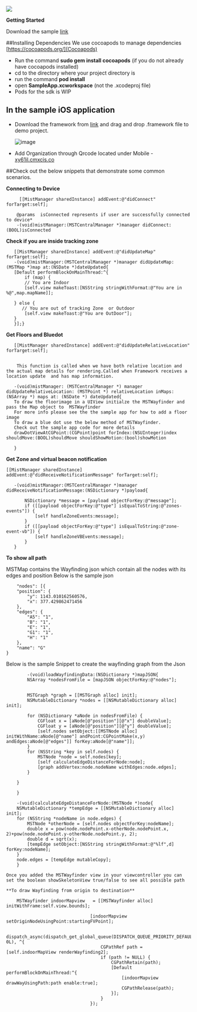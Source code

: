 ![](http://www.ciscolive.com/global/wp-content/uploads/cisco-logo-blue.png)


**Getting Started**

 Download the sample   [link]()
  
##Installing Dependencies
We use cocoapods to manage dependencies [https://cocoapods.org/](Cocoapods)

- Run the command **sudo gem install cocoapods** (if you do not already have cocoapods installed)
- cd to the directory where your project directory is
- run the command **pod install**
- open **SampleApp.xcworkspace** (not the .xcodeproj file)
-  Pods for the sdk is WIP
 
##  In the sample iOS application

- Download the framework from [link]() and 	drag and drop .framework  file to demo project.
	
	![image](http://gdurl.com/cwMA)
	     
- Add Organization through Qrcode  located under Mobile - [xy61il.cmxcis.co](https://xy61il.cmxcis.co)



##Check out the below snippets that demonstrate some  common scenarios.


**Connecting to Device**

```objc
     [[MistManager sharedInstance] addEvent:@"didConnect" forTarget:self];

	@params  isConnected represents if user are successfully connected to device*
	-(void)mistManager:(MSTCentralManager *)manager didConnect:(BOOL)isConnected  
```
**Check if you are inside tracking zone** 
	
 ```objc
    [[MistManager sharedInstance] addEvent:@"didUpdateMap" forTarget:self];
    -(void)mistManager:(MSTCentralManager *)manager didUpdateMap:(MSTMap *)map at:(NSDate *)dateUpdated{
    [Default performBlockOnMainThread:^{
        if (map) {
        // You are Indoor
        [self.view makeToast:[NSString stringWithFormat:@"You are in %@",map.mapName]];
  
    } else {
       // You are out of tracking Zone  or Outdoor
        [self.view makeToast:@"You are OutDoor"];
    }
    }];}
 ```

    

  **Get Floors  and Bluedot**
 
 ```objc
    [[MistManager sharedInstance] addEvent:@"didUpdateRelativeLocation" forTarget:self];   
    
    
	 This function is called when we have both relative location and the actual map details for rendering.Called when Framework receives a location update  and has map information.
 
 	-(void)mistManager: (MSTCentralManager *) manager didUpdateRelativeLocation: (MSTPoint *) relativeLocation inMaps: (NSArray *) maps at: (NSDate *) dateUpdated{
 	To draw the floorimage in a UIView initialze the MSTWayfinder and pass the Map object to  MSTWayfinder
	For more info please see the the sample app for how to add a floor image 
	To draw a blue dot use the below method of MSTWayfinder.
	Check out the sample app code for more details 
	drawDotViewAtCGPoint:(CGPoint)point forIndex:(NSUInteger)index shouldMove:(BOOL)shouldMove shouldShowMotion:(bool)showMotion
 	
	}
 ```
 
**Get Zone and virtual beacon notification**
 
 ```objc   
 [[MistManager sharedInstance] addEvent:@"didReceiveNotificationMessage" forTarget:self];   
    
    -(void)mistManager:(MSTCentralManager *)manager didReceiveNotificationMessage:(NSDictionary *)payload{

        NSDictionary *message = [payload objectForKey:@"message"];
        if ([[payload objectForKey:@"type"] isEqualToString:@"zones-events"]) {
            [self handleZoneEvents:message];
        }
        if ([[payload objectForKey:@"type"] isEqualToString:@"zone-event-vb"]) {
            [self handleZoneVBEvents:message];
        }
	}
 ```
 **To show all path**

MSTMap contains the Wayfinding json which contain all the  nodes with its edges and position 
Below is the sample json

		"nodes": [{
		"position": {
			"y": 1143.010162560576,
			"x": 377.429862471456
		},
		"edges": {
			"A5": "1",
			"B": "1",
			"E": "1",
			"G1": "1",
			"H": "1"
		},
		"name": "G"
	} 
	
	
Below is the sample Snippet to create the wayfinding graph from the Json

```objc
        -(void)loadWayfindingData:(NSDictionary *)mapJSON{
        NSArray *nodesFromFile = [mapJSON objectForKey:@"nodes"];

        
        MSTGraph *graph = [[MSTGraph alloc] init];
        NSMutableDictionary *nodes = [[NSMutableDictionary alloc] init];
        
        for (NSDictionary *aNode in nodesFromFile) {
            CGFloat x = [aNode[@"position"][@"x"] doubleValue];
            CGFloat y = [aNode[@"position"][@"y"] doubleValue];
            [self.nodes setObject:[[MSTNode alloc] initWithName:aNode[@"name"] andPoint:CGPointMake(x,y) andEdges:aNode[@"edges"]] forKey:aNode[@"name"]];
        }
        for (NSString *key in self.nodes) {
            MSTNode *node = self.nodes[key];
            [self calculateEdgeDistanceForNode:node];
            [graph addVertex:node.nodeName withEdges:node.edges];
        }

    }	
    
    }

	-(void)calculateEdgeDistanceForNode:(MSTNode *)node{
    NSMutableDictionary *tempEdge = [[NSMutableDictionary alloc] init];
    for (NSString *nodeName in node.edges) {
        MSTNode *otherNode = [self.nodes objectForKey:nodeName];
        double x = pow(node.nodePoint.x-otherNode.nodePoint.x, 2)+pow(node.nodePoint.y-otherNode.nodePoint.y, 2);
        double d = sqrt(x);
        [tempEdge setObject:[NSString stringWithFormat:@"%lf",d] forKey:nodeName];
    }
    node.edges = [tempEdge mutableCopy];
	}

Once you added the MSTWayfinder view in your viewcontroller you can set the boolean showSkeletonView true/false to see all possible path

**To draw Wayfinding from origin to destination**

	MSTWayfinder indoorMapview	 = [[MSTWayfinder alloc] initWithFrame:self.view.bounds];

                                [indoorMapview setOriginNodeUsingPoint:startingFVPoint];
                                
                                dispatch_async(dispatch_get_global_queue(DISPATCH_QUEUE_PRIORITY_DEFAULT, 0L), ^{
                                    CGPathRef path = [self.indoorMapView renderWayfinding2];
                                    if (path != NULL) {
                                        CGPathRetain(path);
                                        [Default performBlockOnMainThread:^{
                                            [indoorMapview drawWayUsingPath:path enable:true];
                                            CGPathRelease(path);
                                        }];
                                    }
                                });
```
                            
                        






	   


 


    
    
    
    
    
   







